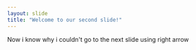 ```yaml
---
layout: slide
title: "Welcome to our second slide!"
---
```

Now i know why i couldn't go to the next slide using right arrow
